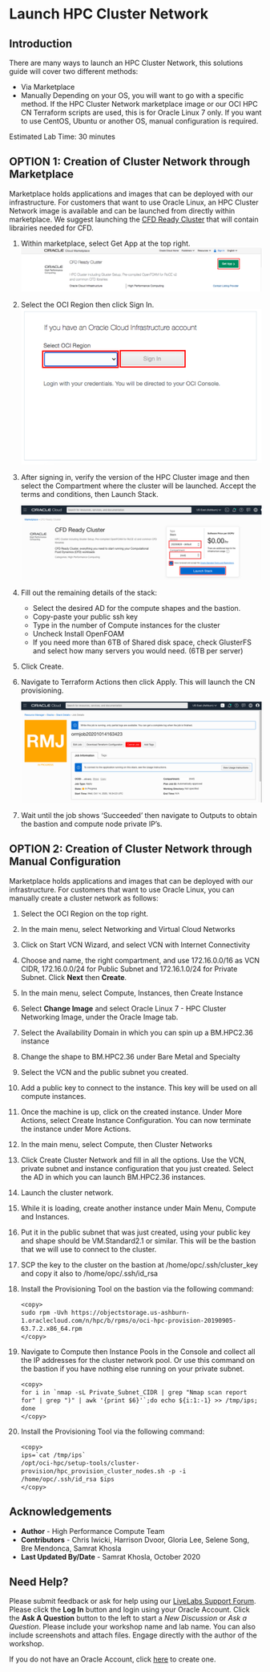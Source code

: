 # Launch HPC Cluster Network

## Introduction

There are many ways to launch an HPC Cluster Network, this solutions guide will cover two different methods:

* Via Marketplace
* Manually Depending on your OS, you will want to go with a specific method. If the HPC Cluster Network marketplace image or our OCI HPC CN Terraform scripts are used, this is for Oracle Linux 7 only. If you want to use CentOS, Ubuntu or another OS, manual configuration is required.

Estimated Lab Time: 30 minutes

## **OPTION 1**: Creation of Cluster Network through Marketplace

Marketplace holds applications and images that can be deployed with our infrastructure. For customers that want to use Oracle Linux, an HPC Cluster Network image is available and can be launched from directly within marketplace. We suggest launching the [CFD Ready Cluster](https://cloudmarketplace.oracle.com/marketplace/en_US/listing/75645211) that will contain librairies needed for CFD.

1. Within marketplace, select Get App at the top right.
    ![](images/get-app.png " ")

2. Select the OCI Region then click Sign In.
    ![](images/sign-in.png " ")

3. After signing in, verify the version of the HPC Cluster image and then select the Compartment where the cluster will be launched. Accept the terms and conditions, then Launch Stack.

    ![](images/launch-stack.png " ")

4. Fill out the remaining details of the stack:
    * Select the desired AD for the compute shapes and the bastion.
    * Copy-paste your public ssh key
    * Type in the number of Compute instances for the cluster
    * Uncheck Install OpenFOAM
    * If you need more than 6TB of Shared disk space, check GlusterFS and select how many servers you would  need. (6TB per server)

5. Click Create.

6. Navigate to Terraform Actions then click Apply. This will launch the CN provisioning.

    ![](images/apply.png " ")

7. Wait until the job shows ‘Succeeded’ then navigate to Outputs to obtain the bastion and compute node private IP’s.

## **OPTION 2**: Creation of Cluster Network through Manual Configuration

Marketplace holds applications and images that can be deployed with our infrastructure. For customers that want to use Oracle Linux, you can manually create a cluster network as follows:

1. Select the OCI Region on the top right.
2. In the main menu, select Networking and Virtual Cloud Networks

3. Click on Start VCN Wizard, and select VCN with Internet Connectivity

4. Choose and name, the right compartment, and use 172.16.0.0/16 as VCN CIDR, 172.16.0.0/24 for Public Subnet and 172.16.1.0/24 for Private Subnet. Click **Next** then **Create**.

5. In the main menu, select Compute, Instances, then Create Instance

6. Select **Change Image** and select Oracle Linux 7 - HPC Cluster Networking Image, under the Oracle Image tab. 

7. Select the Availability Domain in which you can spin up a BM.HPC2.36 instance
8. Change the shape to BM.HPC2.36 under Bare Metal and Specialty
9. Select the VCN and the public subnet you created.
10. Add a public key to connect to the instance. This key will be used on all compute instances.
11. Once the machine is up, click on the created instance. Under More Actions, select Create Instance Configuration. You can now terminate the instance under More Actions.
12. In the main menu, select Compute, then Cluster Networks
13. Click Create Cluster Network and fill in all the options. Use the VCN, private subnet and instance configuration that you just created. Select the AD in which you can launch BM.HPC2.36 instances.
14. Launch the cluster network.
15. While it is loading, create another instance under Main Menu, Compute and Instances.
16. Put it in the public subnet that was just created, using your public key and shape should be VM.Standard2.1 or similar. This will be the bastion that we will use to connect to the cluster.
17. SCP the key to the cluster on the bastion at /home/opc/.ssh/cluster\_key and copy it also to /home/opc/.ssh/id\_rsa
18. Install the Provisioning Tool on the bastion via the following command:
    
    ```
    <copy>
    sudo rpm -Uvh https://objectstorage.us-ashburn-1.oraclecloud.com/n/hpc/b/rpms/o/oci-hpc-provision-20190905-63.7.2.x86_64.rpm
    </copy>
    ```
19. Navigate to Compute then Instance Pools in the Console and collect all the IP addresses for the cluster network pool. Or use this command on the bastion if you have nothing else running on your private subnet.

    ```
    <copy>
    for i in `nmap -sL Private_Subnet_CIDR | grep "Nmap scan report for" | grep ")" | awk '{print $6}'`;do echo ${i:1:-1} >> /tmp/ips; done
    </copy>
    ```

20. Install the Provisioning Tool via the following command:

    ```
    <copy>
    ips=`cat /tmp/ips`
    /opt/oci-hpc/setup-tools/cluster-provision/hpc_provision_cluster_nodes.sh -p -i /home/opc/.ssh/id_rsa $ips
    </copy>
    ```
    
## Acknowledgements
* **Author** - High Performance Compute Team
* **Contributors** -  Chris Iwicki, Harrison Dvoor, Gloria Lee, Selene Song, Bre Mendonca, Samrat Khosla
* **Last Updated By/Date** - Samrat Khosla, October 2020

## Need Help?
Please submit feedback or ask for help using our [LiveLabs Support Forum](https://community.oracle.com/tech/developers/categories/high-performance-computing-hpc). Please click the **Log In** button and login using your Oracle Account. Click the **Ask A Question** button to the left to start a *New Discussion* or *Ask a Question*.  Please include your workshop name and lab name.  You can also include screenshots and attach files.  Engage directly with the author of the workshop.

If you do not have an Oracle Account, click [here](https://profile.oracle.com/myprofile/account/create-account.jspx) to create one.